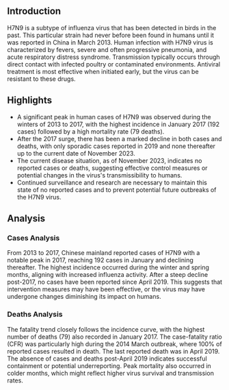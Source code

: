 ## Introduction

H7N9 is a subtype of influenza virus that has been detected in birds in the past. This particular strain had never before been found in humans until it was reported in China in March 2013. Human infection with H7N9 virus is characterized by fevers, severe and often progressive pneumonia, and acute respiratory distress syndrome. Transmission typically occurs through direct contact with infected poultry or contaminated environments. Antiviral treatment is most effective when initiated early, but the virus can be resistant to these drugs.
## Highlights

- A significant peak in human cases of H7N9 was observed during the winters of 2013 to 2017, with the highest incidence in January 2017 (192 cases) followed by a high mortality rate (79 deaths). <br/>
- After the 2017 surge, there has been a marked decline in both cases and deaths, with only sporadic cases reported in 2019 and none thereafter up to the current date of November 2023. <br/>
- The current disease situation, as of November 2023, indicates no reported cases or deaths, suggesting effective control measures or potential changes in the virus's transmissibility to humans. <br/>
- Continued surveillance and research are necessary to maintain this state of no reported cases and to prevent potential future outbreaks of the H7N9 virus. <br/>
## Analysis

### Cases Analysis
From 2013 to 2017, Chinese mainland reported cases of H7N9 with a notable peak in 2017, reaching 192 cases in January and declining thereafter. The highest incidence occurred during the winter and spring months, aligning with increased influenza activity. After a steep decline post-2017, no cases have been reported since April 2019. This suggests that intervention measures may have been effective, or the virus may have undergone changes diminishing its impact on humans.

### Deaths Analysis
The fatality trend closely follows the incidence curve, with the highest number of deaths (79) also recorded in January 2017. The case-fatality ratio (CFR) was particularly high during the 2014 March outbreak, where 100% of reported cases resulted in death. The last reported death was in April 2019. The absence of cases and deaths post-April 2019 indicates successful containment or potential underreporting. Peak mortality also occurred in colder months, which might reflect higher virus survival and transmission rates.
